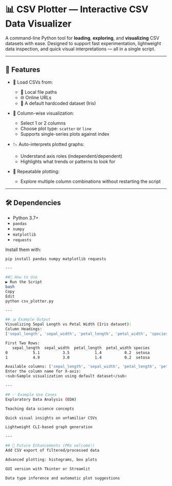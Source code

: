 # 📊 CSV Plotter — Interactive CSV Data Visualizer

A command-line Python tool for **loading**, **exploring**, and **visualizing** CSV datasets with ease. Designed to support fast experimentation, lightweight data inspection, and quick visual interpretations — all in a single script.

---

## 🚀 Features

- 🔄 Load CSVs from:
  - 📂 Local file paths
  - 🌐 Online URLs
  - 🧠 A default hardcoded dataset (Iris)

- 📌 Column-wise visualization:
  - Select 1 or 2 columns
  - Choose plot type: `scatter` or `line`
  - Supports single-series plots against index

- 📉 Auto-interprets plotted graphs:
  - Understand axis roles (independent/dependent)
  - Highlights what trends or patterns to look for

- 🔁 Repeatable plotting:
  - Explore multiple column combinations without restarting the script

---

## 🛠️ Dependencies

- Python 3.7+
- `pandas`
- `numpy`
- `matplotlib`
- `requests`

Install them with:

```bash
pip install pandas numpy matplotlib requests

---

##🧠 How to Use
▶️ Run the Script
bash
Copy
Edit
python csv_plotter.py

---

## 📊 Example Output
Visualizing Sepal Length vs Petal Width (Iris dataset):
Column Headings:
['sepal_length', 'sepal_width', 'petal_length', 'petal_width', 'species']

First Two Rows:
   sepal_length  sepal_width  petal_length  petal_width species
0           5.1          3.5           1.4          0.2  setosa
1           4.9          3.0           1.4          0.2  setosa

Available columns: ['sepal_length', 'sepal_width', 'petal_length', 'petal_width', 'species']
Enter the column name for X-axis:
<sub>Sample visualization using default dataset</sub>

---

## ✅ Example Use Cases
Exploratory Data Analysis (EDA)

Teaching data science concepts

Quick visual insights on unfamiliar CSVs

Lightweight CLI-based graph generation

---

## 📌 Future Enhancements (PRs welcome!)
Add CSV export of filtered/processed data

Advanced plotting: histograms, box plots

GUI version with Tkinter or Streamlit

Data type inference and automatic plot suggestions
